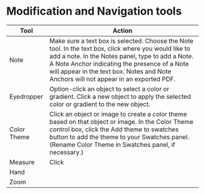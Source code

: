 # Modification and Navigation tools

| Tool | Action |
| --- | --- |
| Note | Make sure a text box is selected. Choose the Note tool. In the text box, click where you would like to add a note. In the Notes panel, type to add a Note. A Note Anchor indicating the presence of a Note will appear in the text box. Notes and Note Anchors will not appear in an exported PDF. |
| Eyedropper | Option-click an object to select a color or gradient. Click a new object to apply the selected color or gradient to the new object. |
| Color Theme | Click an object or image to create a color theme based on that object or image. In the Color Theme control box, click the Add theme to swatches button to add the theme to your Swatches panel. (Rename Color Theme in Swatches panel, if necessary.) |
| Measure | Click  |
| Hand |  |
| Zoom |  |

